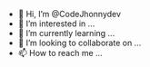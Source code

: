 - 👋 Hi, I’m @CodeJhonnydev
- 👀 I’m interested in ...
- 🌱 I’m currently learning ...
- 💞️ I’m looking to collaborate on ...
- 📫 How to reach me ...

<!---
CodeJhonnydev/CodeJhonnydev is a ✨ special ✨ repository because its `README.md` (this file) appears on your GitHub profile.
You can click the Preview link to take a look at your changes.
--->
